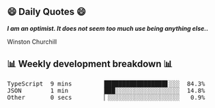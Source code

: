 ## 😄 Daily Quotes 😄

_**I am an optimist. It does not seem too much use being anything else..**_

Winston Churchill



## 📊 Weekly development breakdown 📊

<pre>TypeScript  9 mins         █████████████████▋░░░  84.3%
JSON        1 min          ███░░░░░░░░░░░░░░░░░░  14.8%
Other       0 secs         ▏░░░░░░░░░░░░░░░░░░░░   0.9%</pre>